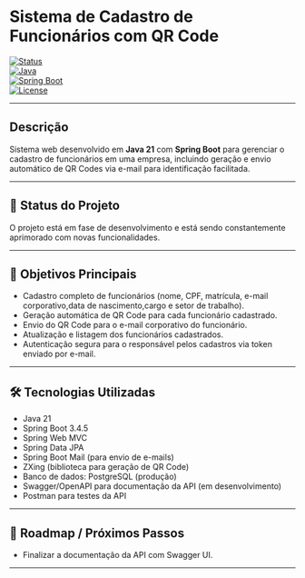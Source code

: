 # Sistema de Cadastro de Funcionários com QR Code

[![Status](https://img.shields.io/badge/status-em%20desenvolvimento-yellow)](https://github.com/seuusuario/seurepositorio)  
[![Java](https://img.shields.io/badge/Java-21+-blue)](https://www.oracle.com/java/technologies/javase/jdk21-archive-downloads.html)  
[![Spring Boot](https://img.shields.io/badge/Spring_Boot-3.4.5-green)](https://spring.io/projects/spring-boot)  
[![License](https://img.shields.io/badge/license-MIT-lightgrey)](LICENSE)

---

## Descrição

Sistema web desenvolvido em **Java 21** com **Spring Boot** para gerenciar o cadastro de funcionários em uma empresa, incluindo geração e envio automático de QR Codes via e-mail para identificação facilitada.

---

## 🚧 Status do Projeto

O projeto está em fase de desenvolvimento e está sendo constantemente aprimorado com novas funcionalidades.

---

## 🎯 Objetivos Principais

- Cadastro completo de funcionários (nome, CPF, matrícula, e-mail corporativo,data de nascimento,cargo e setor de trabalho).
- Geração automática de QR Code para cada funcionário cadastrado.
- Envio do QR Code para o e-mail corporativo do funcionário.
- Atualização e listagem dos funcionários cadastrados.
- Autenticação segura para o responsável pelos cadastros via token enviado por e-mail.

---

## 🛠 Tecnologias Utilizadas

- Java 21  
- Spring Boot 3.4.5  
- Spring Web MVC  
- Spring Data JPA  
- Spring Boot Mail (para envio de e-mails)  
- ZXing (biblioteca para geração de QR Code)  
- Banco de dados: PostgreSQL (produção)  
- Swagger/OpenAPI para documentação da API (em desenvolvimento)  
- Postman para testes da API  

---

## 📌 Roadmap / Próximos Passos

- Finalizar a documentação da API com Swagger UI.

---
